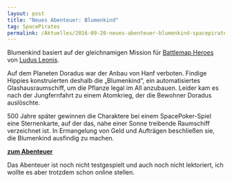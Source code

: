 ```yaml
---
layout: post
title: "Neues Abenteuer: Blumenkind"
tag: SpacePirates
permalink: /Aktuelles/2016-09-20-neues-abenteuer-blumenkind-spacepirates
---
```


Blumenkind basiert auf der gleichnamigen Mission für [Battlemap Heroes ](http://ludus-leonis.com/battlemap-heroes/)von [Ludus Leonis](http://ludus-leonis.com/).

Auf dem Planeten Doradus war der Anbau von Hanf verboten. Findige Hippies konstruierten deshalb die &bdquo;Blumenkind&ldquo;, ein automatisiertes Glashausraumschiff, um die Pflanze legal im All anzubauen. Leider kam es nach der Jungfernfahrt zu einem Atomkrieg, der die Bewohner Doradus auslöschte.

500 Jahre später gewinnen die Charaktere bei einem SpacePoker-Spiel eine Sternenkarte, auf der das, nahe einer Sonne treibende Raumschiff verzeichnet ist. In Ermangelung von Geld und Aufträgen beschließen sie, die Blumenkind ausfindig zu machen.

**[zum Abenteuer](https://spacepirates.jcgames.de/Abenteuer/Blumenkind/)**

Das Abenteuer ist noch nicht testgespielt und auch noch nicht lektoriert, ich wollte es aber trotzdem schon online stellen.
